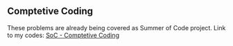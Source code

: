 ## Comptetive Coding

These problems are already being covered as Summer of Code project.
Link to my codes: [SoC - Comptetive Coding](www.github.com/sahasra-01/SoC)